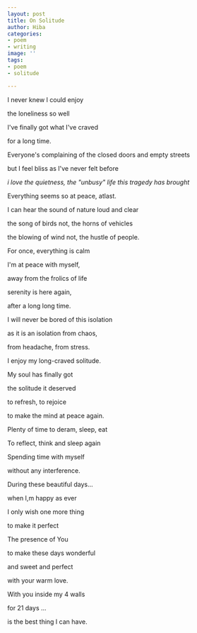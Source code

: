 ```yaml
---
layout: post
title: On Solitude
author: Hiba
categories:
- poem
- writing
image: ''
tags:
- poem
- solitude

---
```

I never knew I could enjoy

the loneliness so well

I've finally got what I've craved

for a long time.

Everyone's complaining of the closed doors and empty streets

but I feel bliss as I've never felt before

_i love the quietness, the "unbusy" life this tragedy has brought_

Everything seems so at peace, atlast.

I can hear the sound of nature loud and clear

the song of birds not, the horns of vehicles

the blowing of wind not, the hustle of people.

For once, everything is calm

I'm at peace with myself,

away from the frolics of life

serenity is here again,

after a long long time.

I will never be bored of this isolation

as it is an isolation from chaos,

from headache, from stress.

I enjoy my long-craved solitude.

My soul has finally got

the solitude it deserved

to refresh, to rejoice

to make the mind at peace again.

Plenty of time to deram, sleep, eat

To reflect, think and sleep again

Spending time with myself

without any interference.

During these beautiful days...

when I,m happy as ever

I only wish one more thing

to make it perfect

The presence of You

to make these days wonderful

and sweet and perfect

with your warm love.

With you inside my 4 walls

for 21 days ...

is the best thing I can have.